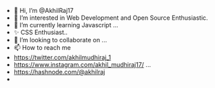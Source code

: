 - 👋 Hi, I’m @AkhilRaj17
- 👀 I’m interested in Web Development and Open Source Enthusiastic.
- 🌱 I’m currently learning Javascript ...
- ✨ CSS Enthusiast..
- 💞️ I’m looking to collaborate on ...
- 📫 How to reach me
-  https://twitter.com/akhilmudhiraj_1
-  https://www.instagram.com/akhil_mudhiraj17/ ...
-  https://hashnode.com/@akhilraj
-  

<!---
AkhilRaj17/AkhilRaj17 is a ✨ special ✨ repository because its `README.md` (this file) appears on your GitHub profile.
You can click the Preview link to take a look at your changes.
--->

